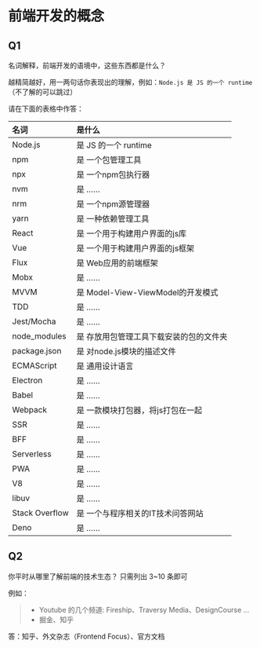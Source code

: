 # 前端开发的概念

## Q1

名词解释，前端开发的语境中，这些东西都是什么？

越精简越好，用一两句话你表现出的理解，例如：`Node.js 是 JS 的一个 runtime`  
（不了解的可以跳过）

请在下面的表格中作答：

| 名词           | 是什么               |
| :------------- | :------------------- |
| Node.js        | 是 JS 的一个 runtime |
| npm            | 是 一个包管理工具     |
| npx            | 是 一个npm包执行器    |
| nvm            | 是 ……                |
| nrm            | 是 一个npm源管理器   |
| yarn           | 是 一种依赖管理工具    |
| React          | 是 一个用于构建用户界面的js库|
| Vue            | 是 一个用于构建用户界面的js框架|
| Flux           | 是 Web应用的前端框架      |
| Mobx           | 是 ……                |
| MVVM           | 是 Model-View-ViewModel的开发模式|
| TDD            | 是 ……                |
| Jest/Mocha     | 是 ……                |
| node_modules   | 是 存放用包管理工具下载安装的包的文件夹|
| package.json   | 是 对node.js模块的描述文件|
| ECMAScript     | 是 通用设计语言       |
| Electron       | 是 ……                |
| Babel          | 是 ……                |
| Webpack        | 是 一款模块打包器，将js打包在一起|
| SSR            | 是 ……                |
| BFF            | 是 ……                |
| Serverless     | 是 ……                |
| PWA            | 是 ……                |
| V8             | 是 ……                |
| libuv          | 是 ……                |
| Stack Overflow | 是 一个与程序相关的IT技术问答网站|
| Deno           | 是 ……                |

## Q2

你平时从哪里了解前端的技术生态？
只需列出 3~10 条即可

例如：

> - Youtube 的几个频道: Fireship、Traversy Media、DesignCourse …
> - 掘金、知乎

答：知乎、外文杂志（Frontend Focus）、官方文档
